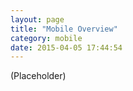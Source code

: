 ```yaml
---
layout: page
title: "Mobile Overview"
category: mobile
date: 2015-04-05 17:44:54
---
```


(Placeholder)
